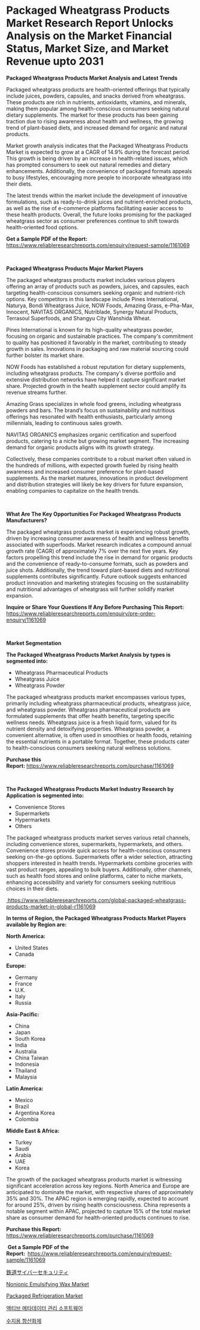 <p><h1>Packaged Wheatgrass Products Market Research Report Unlocks Analysis on the Market Financial Status, Market Size, and Market Revenue upto 2031</h1></p><p><strong>Packaged Wheatgrass Products Market Analysis and Latest Trends</strong></p>
<p><p>Packaged wheatgrass products are health-oriented offerings that typically include juices, powders, capsules, and snacks derived from wheatgrass. These products are rich in nutrients, antioxidants, vitamins, and minerals, making them popular among health-conscious consumers seeking natural dietary supplements. The market for these products has been gaining traction due to rising awareness about health and wellness, the growing trend of plant-based diets, and increased demand for organic and natural products.</p><p>Market growth analysis indicates that the Packaged Wheatgrass Products Market is expected to grow at a CAGR of 14.9% during the forecast period. This growth is being driven by an increase in health-related issues, which has prompted consumers to seek out natural remedies and dietary enhancements. Additionally, the convenience of packaged formats appeals to busy lifestyles, encouraging more people to incorporate wheatgrass into their diets. </p><p>The latest trends within the market include the development of innovative formulations, such as ready-to-drink juices and nutrient-enriched products, as well as the rise of e-commerce platforms facilitating easier access to these health products. Overall, the future looks promising for the packaged wheatgrass sector as consumer preferences continue to shift towards health-oriented food options.</p></p>
<p><strong>Get a Sample PDF of the Report:&nbsp;</strong> <a href="https://www.reliableresearchreports.com/enquiry/request-sample/1161069">https://www.reliableresearchreports.com/enquiry/request-sample/1161069</a></p>
<p>&nbsp;</p>
<p><strong>Packaged Wheatgrass Products Major Market Players</strong></p>
<p><p>The packaged wheatgrass products market includes various players offering an array of products such as powders, juices, and capsules, each targeting health-conscious consumers seeking organic and nutrient-rich options. Key competitors in this landscape include Pines International, Naturya, Bondi Wheatgrass Juice, NOW Foods, Amazing Grass, e-Pha-Max, Innocent, NAVITAS ORGANICS, Nutriblade, Synergy Natural Products, Terrasoul Superfoods, and Shangyu City Wanshida Wheat.</p><p>Pines International is known for its high-quality wheatgrass powder, focusing on organic and sustainable practices. The company's commitment to quality has positioned it favorably in the market, contributing to steady growth in sales. Innovations in packaging and raw material sourcing could further bolster its market share.</p><p>NOW Foods has established a robust reputation for dietary supplements, including wheatgrass products. The company's diverse portfolio and extensive distribution networks have helped it capture significant market share. Projected growth in the health supplement sector could amplify its revenue streams further.</p><p>Amazing Grass specializes in whole food greens, including wheatgrass powders and bars. The brand’s focus on sustainability and nutritious offerings has resonated with health enthusiasts, particularly among millennials, leading to continuous sales growth.</p><p>NAVITAS ORGANICS emphasizes organic certification and superfood products, catering to a niche but growing market segment. The increasing demand for organic products aligns with its growth strategy.</p><p>Collectively, these companies contribute to a robust market often valued in the hundreds of millions, with expected growth fueled by rising health awareness and increased consumer preference for plant-based supplements. As the market matures, innovations in product development and distribution strategies will likely be key drivers for future expansion, enabling companies to capitalize on the health trends.</p></p>
<p>&nbsp;</p>
<p><strong>What Are The Key Opportunities For Packaged Wheatgrass Products Manufacturers?</strong></p>
<p><p>The packaged wheatgrass products market is experiencing robust growth, driven by increasing consumer awareness of health and wellness benefits associated with superfoods. Market research indicates a compound annual growth rate (CAGR) of approximately 7% over the next five years. Key factors propelling this trend include the rise in demand for organic products and the convenience of ready-to-consume formats, such as powders and juice shots. Additionally, the trend toward plant-based diets and nutritional supplements contributes significantly. Future outlook suggests enhanced product innovation and marketing strategies focusing on the sustainability and nutritional advantages of wheatgrass will further solidify market expansion.</p></p>
<p><strong>Inquire or Share Your Questions If Any Before Purchasing This Report:</strong> <a href="https://www.reliableresearchreports.com/enquiry/pre-order-enquiry/1161069">https://www.reliableresearchreports.com/enquiry/pre-order-enquiry/1161069</a></p>
<p>&nbsp;</p>
<p><strong>Market Segmentation</strong></p>
<p><strong>The Packaged Wheatgrass Products Market Analysis by types is segmented into:</strong></p>
<p><ul><li>Wheatgrass Pharmaceutical Products</li><li>Wheatgrass Juice</li><li>Wheatgrass Powder</li></ul></p>
<p><p>The packaged wheatgrass products market encompasses various types, primarily including wheatgrass pharmaceutical products, wheatgrass juice, and wheatgrass powder. Wheatgrass pharmaceutical products are formulated supplements that offer health benefits, targeting specific wellness needs. Wheatgrass juice is a fresh liquid form, valued for its nutrient density and detoxifying properties. Wheatgrass powder, a convenient alternative, is often used in smoothies or health foods, retaining the essential nutrients in a portable format. Together, these products cater to health-conscious consumers seeking natural wellness solutions.</p></p>
<p><strong>Purchase this Report:&nbsp;</strong><a href="https://www.reliableresearchreports.com/purchase/1161069">https://www.reliableresearchreports.com/purchase/1161069</a></p>
<p>&nbsp;</p>
<p><strong>The Packaged Wheatgrass Products Market Industry Research by Application is segmented into:</strong></p>
<p><ul><li>Convenience Stores</li><li>Supermarkets</li><li>Hypermarkets</li><li>Others</li></ul></p>
<p><p>The packaged wheatgrass products market serves various retail channels, including convenience stores, supermarkets, hypermarkets, and others. Convenience stores provide quick access for health-conscious consumers seeking on-the-go options. Supermarkets offer a wider selection, attracting shoppers interested in health trends. Hypermarkets combine groceries with vast product ranges, appealing to bulk buyers. Additionally, other channels, such as health food stores and online platforms, cater to niche markets, enhancing accessibility and variety for consumers seeking nutritious choices in their diets.</p></p>
<p><a href="https://www.reliableresearchreports.com/global-packaged-wheatgrass-products-market-in-global-r1161069">&nbsp;https://www.reliableresearchreports.com/global-packaged-wheatgrass-products-market-in-global-r1161069</a></p>
<p><strong>In terms of Region, the Packaged Wheatgrass Products Market Players available by Region are:</strong></p>
<p>
    <p> <strong> North America: </strong>
        <ul>
            <li>United States</li>
            <li>Canada</li>
        </ul>
        </p> 
    <p> <strong> Europe: </strong>
        <ul>
            <li>Germany</li>
            <li>France</li>
            <li>U.K.</li>
            <li>Italy</li>
            <li>Russia</li>
        </ul>
        </p> 
    <p> <strong> Asia-Pacific: </strong>
        <ul>
            <li>China</li>
            <li>Japan</li>
            <li>South Korea</li>
            <li>India</li>
            <li>Australia</li>
            <li>China Taiwan</li>
            <li>Indonesia</li>
            <li>Thailand</li>
            <li>Malaysia</li>
        </ul>
        </p> 
    <p> <strong> Latin America: </strong>
        <ul>
            <li>Mexico</li>
            <li>Brazil</li>
            <li>Argentina Korea</li>
            <li>Colombia</li>
        </ul>
        </p> 
    <p> <strong> Middle East & Africa: </strong>
        <ul>
            <li>Turkey</li>
            <li>Saudi</li>
            <li>Arabia</li>
            <li>UAE</li>
            <li>Korea</li>
        </ul>
    </p>
    </p>
<p><p>The growth of the packaged wheatgrass products market is witnessing significant acceleration across key regions. North America and Europe are anticipated to dominate the market, with respective shares of approximately 35% and 30%. The APAC region is emerging rapidly, expected to account for around 25%, driven by rising health consciousness. China represents a notable segment within APAC, projected to capture 15% of the total market share as consumer demand for health-oriented products continues to rise.</p></p>
<p><strong>Purchase this Report: </strong><a href="https://www.reliableresearchreports.com/purchase/1161069">https://www.reliableresearchreports.com/purchase/1161069</a></p>
<p>&nbsp;<strong>Get a Sample PDF of the Report:&nbsp;&nbsp;</strong><a href="https://www.reliableresearchreports.com/enquiry/request-sample/1161069">https://www.reliableresearchreports.com/enquiry/request-sample/1161069</a></p>
<p><strong></strong></p>
<p><p><a href="https://medium.com/@manuelmann1976/%E9%89%84%E9%81%93%E3%82%B5%E3%82%A4%E3%83%90%E3%83%BC%E3%82%BB%E3%82%AD%E3%83%A5%E3%83%AA%E3%83%86%E3%82%A3%E5%B8%82%E5%A0%B4-2024%E5%B9%B4%E3%81%8B%E3%82%892031%E5%B9%B4%E3%81%AE%E3%82%B0%E3%83%AD%E3%83%BC%E3%83%90%E3%83%AB%E5%B8%82%E5%A0%B4%E3%81%AE%E6%B4%9E%E5%AF%9F%E3%81%A8%E8%B2%A9%E5%A3%B2%E5%8B%95%E5%90%91-38d60de3a1fb">鉄道サイバーセキュリティ</a></p><p><a href="https://issuu.com/reportprime-2/docs/nonionic-emulsifying-wax-market-siz_87e8d0c319f50c">Nonionic Emulsifying Wax Market</a></p><p><a href="https://github.com/MarciaRunte/Market-Research-Report-List-1/blob/main/packaged-refrigeration-market.md">Packaged Refrigeration Market</a></p><p><a href="https://medium.com/@charlotte_egan89/%EC%84%B8%EA%B3%84-active-metadata-management-software-market-%EC%9D%80-2024%EC%97%90%EC%84%9C-2031%EB%A1%9C-%EC%97%B0%ED%8F%89%EA%B7%A0-%EC%A6%9D%EA%B0%80%EC%9C%A8%EC%9D%84-%EB%B3%B4%EC%9D%BC-%EA%B2%83%EC%9C%BC%EB%A1%9C-%EC%98%88%EC%83%81%EB%90%A9%EB%8B%88%EB%8B%A4-f3e9573cbbc8">액티브 메타데이터 관리 소프트웨어</a></p><p><a href="https://medium.com/@charlotte_egan89/antioxidants-for-resin-market-%EC%9D%98-%EA%B8%80%EB%A1%9C%EB%B2%8C-%EC%8B%9C%EC%9E%A5-%EA%B0%9C%EC%9A%94%EB%8A%94-%EC%A0%84-%EC%84%B8%EA%B3%84-%EB%B0%8F-%EC%A3%BC%EC%9A%94-%EC%8B%9C%EC%9E%A5%EC%9D%98-%EC%82%B0%EC%97%85%EC%97%90-%EC%98%81%ED%96%A5%EC%9D%84-%EB%AF%B8%EC%B9%98%EB%8A%94-%EC%A3%BC%EC%9A%94-%ED%8A%B8%EB%A0%8C%EB%93%9C%EC%97%90-%EB%8C%80%ED%95%9C-%EB%8F%85%ED%8A%B9%ED%95%9C-%EA%B4%80%EC%A0%90%EC%9D%84-%EC%A0%9C%EA%B3%B5%ED%95%A9%EB%8B%88%EB%8B%A4-fd383d3a37f9">수지용 항산화제</a></p></p>